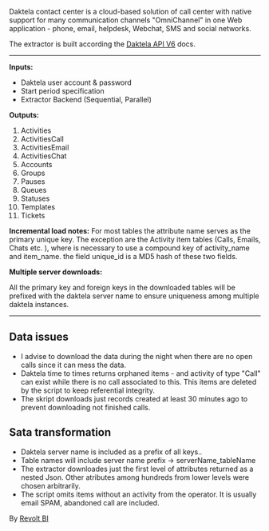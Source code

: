 Daktela contact center is a cloud-based solution of call center with native support for many communication channels "OmniChannel" in one Web application - phone, email, helpdesk, Webchat, SMS and social networks.

The extractor is built according the [Daktela API V6](https://www.daktela.com/api/v6/) docs. 
________________________________________________________________________________________

**Inputs:**

- Daktela user account & password
- Start period specification
- Extractor Backend (Sequential, Parallel)

**Outputs:**

1. Activities
2. ActivitiesCall
3. ActivitiesEmail
4. ActivitiesChat
5. Accounts
6. Groups
7. Pauses
8. Queues
9. Statuses
10. Templates
11. Tickets

**Incremental load notes:**
For most tables the attribute name serves as the primary unique key. The exception are the Activity item tables (Calls, Emails, Chats etc. ), where is necessary to use a compound key of activity_name and item_name. the field unique_id is a MD5 hash of these two fields. 

**Multiple server downloads:**

All the primary key and foreign keys in the downloaded tables will be prefixed with the daktela server name to ensure uniqueness among multiple daktela instances. 
________________________________________________________________________________________ 

## Data issues
* I advise to download the data during the night when there are no open calls since it can mess the data. 
* Daktela time to times returns orphaned items - and activity of type "Call" can exist while there is no call associated to this. This items are deleted by the script to keep referential integrity.  
* The skript downloads just records created at least 30 minutes ago to prevent downloading not finished calls.

## Sata transformation
* Daktela server name is included as a prefix of all keys..
* Table names will include server name prefix -> serverName_tableName 
* The extractor downloades just the first level of attributes returned as a nested Json. Other atributes among hundreds from lower levels were chosen arbitrarily.
* The script omits items without an activity from the operator. It is usually email SPAM, abandoned call are included. 

By [Revolt BI](http://www.revolt.bi)
